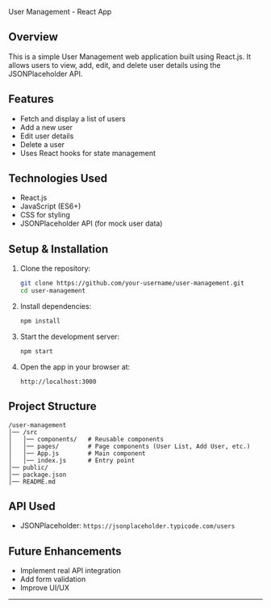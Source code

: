 
User Management - React App

## Overview 
This is a simple User Management web application built using React.js. It allows users to view, add, edit, and delete user details using the JSONPlaceholder API.  

## Features  
- Fetch and display a list of users  
- Add a new user  
- Edit user details  
- Delete a user  
- Uses React hooks for state management  

## Technologies Used
- React.js 
- JavaScript (ES6+)
- CSS for styling  
- JSONPlaceholder API (for mock user data)  

## Setup & Installation  

1. Clone the repository:  
   ```sh
   git clone https://github.com/your-username/user-management.git
   cd user-management
   ```

2. Install dependencies:  
   ```sh
   npm install
   ```

3. Start the development server:  
   ```sh
   npm start
   ```

4. Open the app in your browser at:  
   ```
   http://localhost:3000
   ```

## Project Structure 
```
/user-management
│── /src
│   │── components/   # Reusable components
│   │── pages/        # Page components (User List, Add User, etc.)
│   │── App.js        # Main component
│   │── index.js      # Entry point
│── public/
│── package.json
│── README.md
```

## API Used 
- JSONPlaceholder: `https://jsonplaceholder.typicode.com/users`  

## Future Enhancements
- Implement real API integration  
- Add form validation  
- Improve UI/UX  

---
